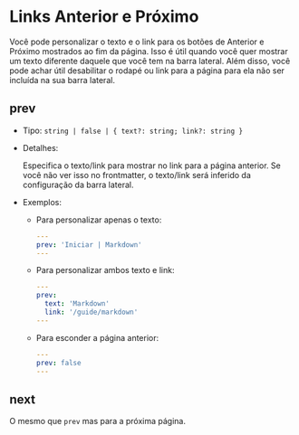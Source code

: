 # Links Anterior e Próximo

Você pode personalizar o texto e o link para os botões de Anterior e Próximo mostrados ao fim da página. Isso é útil quando você quer mostrar um texto diferente daquele que você tem na barra lateral. Além disso, você pode achar útil desabilitar o rodapé ou link para a página para ela não ser incluída na sua barra lateral.

## prev

- Tipo: `string | false | { text?: string; link?: string }`

- Detalhes:

  Especifica o texto/link para mostrar no link para a página anterior. Se você não ver isso no frontmatter, o texto/link será inferido da configuração da barra lateral.

- Exemplos:

  - Para personalizar apenas o texto:

    ```yaml
    ---
    prev: 'Iniciar | Markdown'
    ---
    ```

  - Para personalizar ambos texto e link:

    ```yaml
    ---
    prev:
      text: 'Markdown'
      link: '/guide/markdown'
    ---
    ```

  - Para esconder a página anterior:

    ```yaml
    ---
    prev: false
    ---
    ```

## next

O mesmo que `prev` mas para a próxima página.
